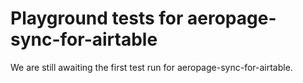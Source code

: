 # Playground tests for aeropage-sync-for-airtable
We are still awaiting the first test run for aeropage-sync-for-airtable.
